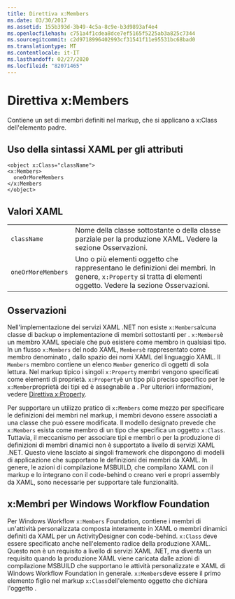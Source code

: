 ```yaml
---
title: Direttiva x:Members
ms.date: 03/30/2017
ms.assetid: 155b393d-3b49-4c5a-8c9e-b3d9893af4e4
ms.openlocfilehash: c751a4f1cdea8dce7ef5165f5225ab3a825c7344
ms.sourcegitcommit: c2d9718996402993cf31541f11e95531bc68bad0
ms.translationtype: MT
ms.contentlocale: it-IT
ms.lasthandoff: 02/27/2020
ms.locfileid: "82071465"
---
```

# <a name="xmembers-directive"></a>Direttiva x:Members
Contiene un set di membri definiti nel markup, che si applicano a x:Class dell'elemento padre.

## <a name="xaml-attribute-usage"></a>Uso della sintassi XAML per gli attributi

```xaml
<object x:Class="className">
<x:Members>
  oneOrMoreMembers
</x:Members
</object>
```

## <a name="xaml-values"></a>Valori XAML

|||
|-|-|
|`className`|Nome della classe sottostante o della classe parziale per la produzione XAML. Vedere la sezione Osservazioni.|
|`oneOrMoreMembers`|Uno o più elementi oggetto che rappresentano le definizioni dei membri. In genere, `x:Property` si tratta di elementi oggetto. Vedere la sezione Osservazioni.|

## <a name="remarks"></a>Osservazioni

Nell'implementazione dei servizi XAML .NET non esiste `x:Members`alcuna classe di backup o implementazione di membri sottostanti per . `x:Members`è un membro XAML speciale che può esistere come membro in qualsiasi tipo. In un flusso `x:Members` del nodo XAML, `Members`è rappresentato come membro denominato , dallo spazio dei nomi XAML del linguaggio XAML. Il `Members` membro contiene un elenco `Member` generico di oggetti di sola lettura. Nel markup tipico i singoli `x:Property` membri vengono specificati come elementi di proprietà. `x:Property`è un tipo più preciso specifico per le `x:Member`proprietà dei tipi ed è assegnabile a . Per ulteriori informazioni, vedere [Direttiva x:Property](xproperty-directive.md).

Per supportare un utilizzo pratico di `x:Members` come mezzo per specificare le definizioni dei membri nel markup, i membri devono essere associati a una classe che può essere modificata. Il modello designato prevede che `x:Members` esista come membro di un tipo che specifica un oggetto `x:Class`. Tuttavia, il meccanismo per associare tipi e membri o per la produzione di definizioni di membri dinamici non è supportato a livello di servizi XAML .NET. Questo viene lasciato ai singoli framework che dispongono di modelli di applicazione che supportano le definizioni dei membri da XAML. In genere, le azioni di compilazione MSBUILD, che compilano XAML con il markup e lo integrano con il code-behind o creano veri e propri assembly da XAML, sono necessarie per supportare tale funzionalità.

## <a name="xmembers-for-windows-workflow-foundation"></a>x:Membri per Windows Workflow Foundation

Per Windows Workflow `x:Members` Foundation, contiene i membri di un'attività personalizzata composta interamente in XAML o membri dinamici definiti da XAML per un ActivityDesigner con code-behind. `x:Class` deve essere specificato anche nell'elemento radice della produzione XAML. Questo non è un requisito a livello di servizi XAML .NET, ma diventa un requisito quando la produzione XAML viene caricata dalle azioni di compilazione MSBUILD che supportano le attività personalizzate e XAML di Windows Workflow Foundation in generale. `x:Members`deve essere il primo elemento figlio nel markup `x:Class`dell'elemento oggetto che dichiara l'oggetto .
